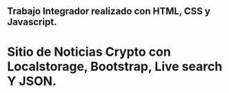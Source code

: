 ## Trabajo Integrador realizado con HTML, CSS y Javascript.

# Sitio de Noticias Crypto con Localstorage, Bootstrap, Live search Y JSON.

